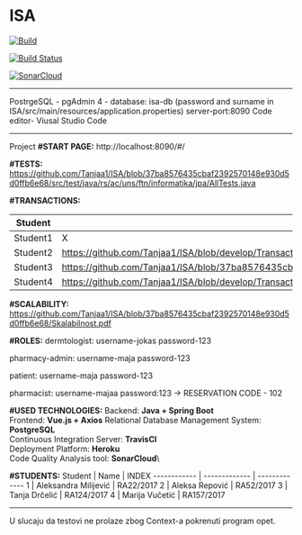 # ISA

[![Build](https://github.com/Tanjaa1/ISA/actions/workflows/build.yml/badge.svg?branch=IntegrationTests)](https://github.com/Tanjaa1/ISA/actions/workflows/build.yml)

[![Build Status](https://travis-ci.com/Tanjaa1/ISA.svg?branch=develop)](https://travis-ci.com/Tanjaa1/ISA)

[![SonarCloud](https://sonarcloud.io/images/project_badges/sonarcloud-orange.svg)](https://sonarcloud.io/dashboard?id=Tanjaa1_ISA)

***
PostrgeSQL - pgAdmin 4 - database: isa-db (password and surname in ISA/src/main/resources/application.properties)
server-port:8090
Code editor- Viusal Studio Code

***

Project 
**#START PAGE:** http://localhost:8090/#/

**#TESTS:** https://github.com/Tanjaa1/ISA/blob/37ba8576435cbaf2392570148e930d5d0ffb6e68/src/test/java/rs/ac/uns/ftn/informatika/jpa/AllTests.java

**#TRANSACTIONS:**

Student | Path 
------------ | -----------------------------------------------------------------------------------------------------------------------
Student1 | X
Student2 | https://github.com/Tanjaa1/ISA/blob/develop/Transactions/Transakcija_Student2_Repovic_Aleksa_RA_52_2017.pdf
Student3 | https://github.com/Tanjaa1/ISA/blob/37ba8576435cbaf2392570148e930d5d0ffb6e68/Transactions/Transakcija_Student3_Tanja_Drcelic.pdf
Student4 | https://github.com/Tanjaa1/ISA/blob/develop/Transactions/Transakcija_Student4-Marija_Vucetic.pdf



**#SCALABILITY:** https://github.com/Tanjaa1/ISA/blob/37ba8576435cbaf2392570148e930d5d0ffb6e68/Skalabilnost.pdf

**#ROLES:**
dermtologist: username-jokas password-123
						

pharmacy-admin: username-maja password-123

patient: username-maja password-123

pharmacist: username-majaa password:123
						-> RESERVATION CODE - 102
						
**#USED TECHNOLOGIES:**
Backend: **Java + Spring Boot**\
Frontend: **Vue.js + Axios**
Relational Database Management System: **PostgreSQL**\
Continuous Integration Server: **TravisCI**\
Deployment Platform: **Heroku**\
Code Quality Analysis tool: **SonarCloud**\

**#STUDENTS:**
Student | Name | INDEX
------------ | ------------- |  -------------
1 | Aleksandra Milijević | RA22/2017
2 | Aleksa Repović | RA52/2017
3 | Tanja Drčelić | RA124/2017
4 | Marija Vučetić | RA157/2017

***
U slucaju da testovi ne prolaze zbog Context-a pokrenuti program opet.
